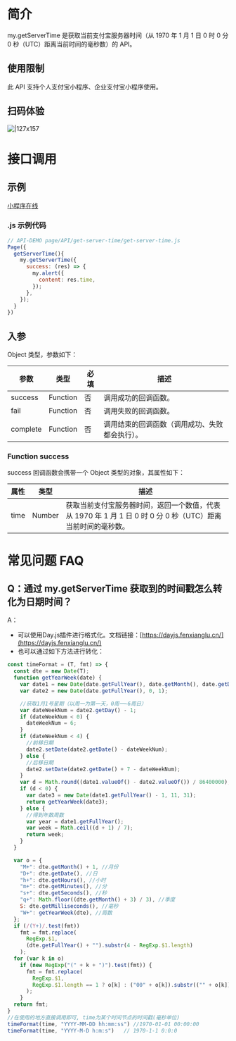 # 简介
my.getServerTime 是获取当前支付宝服务器时间（从 1970 年 1 月 1 日 0 时 0 分 0 秒（UTC）距离当前时间的毫秒数）的 API。

## 使用限制

此 API 支持个人支付宝小程序、企业支付宝小程序使用。

## 扫码体验

![|127x157](https://gw.alipayobjects.com/zos/skylark-tools/public/files/a3b3b0843841d6a92ad0275006cc89ab.jpeg#align=left&display=inline&height=157&margin=%5Bobject%20Object%5D&originHeight=157&originWidth=127&status=done&style=none&width=127)

# 接口调用

## 示例

[小程序在线](https://opendocs.alipay.com/openbox/mini/opendocs/get-server-time?view=preview&defaultPage=pages/index/index&defaultOpenedFiles=pages/index/index&theme=light) 


### .js 示例代码

```javascript
// API-DEMO page/API/get-server-time/get-server-time.js
Page({
  getServerTime(){
    my.getServerTime({
      success: (res) => {
        my.alert({
          content: res.time,
        });
      },
    });
  }
})
```

## 入参

Object 类型，参数如下：

| **参数** | **类型** | **必填** | **描述** |
| --- | --- | --- | --- |
| success | Function | 否 | 调用成功的回调函数。 |
| fail | Function | 否 | 调用失败的回调函数。 |
| complete | Function | 否 | 调用结束的回调函数（调用成功、失败都会执行）。 |

### Function success

success 回调函数会携带一个 Object 类型的对象，其属性如下：

| **属性** | **类型** | **描述** |
| --- | --- | --- |
| time | Number | 获取当前支付宝服务器时间，返回一个数值，代表从 1970 年 1 月 1 日 0 时 0 分 0 秒（UTC）距离当前时间的毫秒数。 |

# 常见问题 FAQ

## Q：通过 my.getServerTime 获取到的时间戳怎么转化为日期时间？
A：
- 可以使用Day.js插件进行格式化。文档链接：[https://dayjs.fenxianglu.cn/](https://dayjs.fenxianglu.cn/)
- 也可以通过如下方法进行转化：
```javascript
const timeFormat = (T, fmt) => {
  const dte = new Date(T);
  function getYearWeek(date) {
    var date1 = new Date(date.getFullYear(), date.getMonth(), date.getDate());
    var date2 = new Date(date.getFullYear(), 0, 1);

    //获取1月1号星期（以周一为第一天，0周一~6周日）
    var dateWeekNum = date2.getDay() - 1;
    if (dateWeekNum < 0) {
      dateWeekNum = 6;
    }
    if (dateWeekNum < 4) {
      //前移日期
      date2.setDate(date2.getDate() - dateWeekNum);
    } else {
      //后移日期
      date2.setDate(date2.getDate() + 7 - dateWeekNum);
    }
    var d = Math.round((date1.valueOf() - date2.valueOf()) / 86400000);
    if (d < 0) {
      var date3 = new Date(date1.getFullYear() - 1, 11, 31);
      return getYearWeek(date3);
    } else {
      //得到年数周数
      var year = date1.getFullYear();
      var week = Math.ceil((d + 1) / 7);
      return week;
    }
  }

  var o = {
    "M+": dte.getMonth() + 1, //月份
    "D+": dte.getDate(), //日
    "h+": dte.getHours(), //小时
    "m+": dte.getMinutes(), //分
    "s+": dte.getSeconds(), //秒
    "q+": Math.floor((dte.getMonth() + 3) / 3), //季度
    S: dte.getMilliseconds(), //毫秒
    "W+": getYearWeek(dte), //周数
  };
  if (/(Y+)/.test(fmt))
    fmt = fmt.replace(
      RegExp.$1,
      (dte.getFullYear() + "").substr(4 - RegExp.$1.length)
    );
  for (var k in o)
    if (new RegExp("(" + k + ")").test(fmt)) {
      fmt = fmt.replace(
        RegExp.$1,
        RegExp.$1.length == 1 ? o[k] : ("00" + o[k]).substr(("" + o[k]).length)
      );
    }
  return fmt;
}
//在使用的地方直接调用即可, time为某个时间节点的时间戳(毫秒单位)
timeFormat(time, "YYYY-MM-DD hh:mm:ss") //1970-01-01 00:00:00
timeFormat(time, "YYYY-M-D h:m:s")   // 1970-1-1 0:0:0
```
